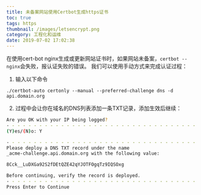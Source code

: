 ```yaml
---
title: 未备案网站使用Certbot生成https证书
toc: true
tags: https
thumbnail: /images/letsencrypt.png
category: 工程化和运维
date: 2019-07-02 17:02:38
---
```



在使用cert-bot nginx生成或更新网站证书时，如果网站未备案，`certbot --nginx`会失败，报认证失败的错误。
我们可以使用手动方式来完成认证过程：
1. 输入以下命令
```
./certbot-auto certonly --manual --preferred-challenge dns -d api.domain.org

```

2. 过程中会让你在域名的DNS列表添加一条TXT记录，添加生效后继续：

```bash
Are you OK with your IP being logged?
- - - - - - - - - - - - - - - - - - - - - - - - - - - - - - - - - - - - - - - -
(Y)es/(N)o: Y

- - - - - - - - - - - - - - - - - - - - - - - - - - - - - - - - - - - - - - - -
Please deploy a DNS TXT record under the name
_acme-challenge.api.domain.org with the following value:

8Cck__LuDXGa92S2fDEtQZE42qYJOTFOgqTz9IQSOxg

Before continuing, verify the record is deployed.
- - - - - - - - - - - - - - - - - - - - - - - - - - - - - - - - - - - - - - - -
Press Enter to Continue
```
